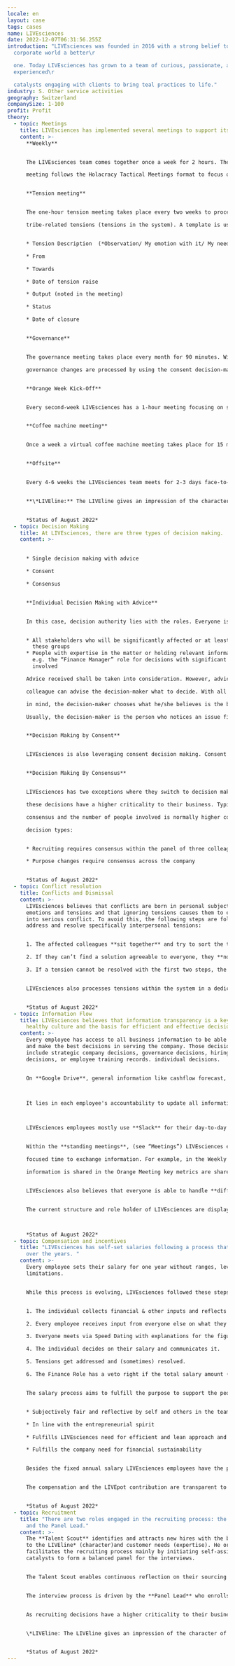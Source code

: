 ```yaml
---
locale: en
layout: case
tags: cases
name: LIVEsciences
date: 2022-12-07T06:31:56.255Z
introduction: "LIVEsciences was founded in 2016 with a strong belief to make the
  corporate world a better\r

  one. Today LIVEsciences has grown to a team of curious, passionate, and
  experienced\r

  catalysts engaging with clients to bring teal practices to life."
industry: S. Other service activities
geography: Switzerland
companySize: 1-100
profit: Profit
theory:
  - topic: Meetings
    title: LIVEsciences has implemented several meetings to support its structure.
    content: >-
      **Weekly**


      The LIVEsciences team comes together once a week for 2 hours. The first part of the Weekly

      meeting follows the Holacracy Tactical Meetings format to focus on operational work and operational tensions. The second part is focused on exchange and connection. In this part, they focus on bringing their culture and values (captured in the LIVEline* https://livesciences.com/liveline/) to life and reflecting on it. Team members then share how their week was in general e.g. on project work or upskilling. Further team members can share their stress level, learnings, praise, and success of the week.


      **Tension meeting**


      The one-hour tension meeting takes place every two weeks to process all emotional

      tribe-related tensions (tensions in the system). A template is used which follows the structure of non-violent communication. Tensions might be solved by being shared and discussed, specific actions to be taken, or they might be revisited again later. 


      * Tension Description  (*Observation/ My emotion with it/ My need/ My wish*)

      * From

      * Towards

      * Date of tension raise

      * Output (noted in the meeting)

      * Status

      * Date of closure


      **Governance**


      The governance meeting takes place every month for 90 minutes. Within this meeting,

      governance changes are processed by using the consent decision-making after a proposal is raised. Further tensions directed towards any governance topic are processed (tensions on the system). Proposals follow the structure of describing the tension, proposal and next steps to be taken. Once the proposal follows the consent decision process the governance decision will be implemented.


      **Orange Week Kick-Off**


      Every second-week LIVEsciences has a 1-hour meeting focusing on several financial metrics. Even though all numbers and metrics are transparent, this meeting ensures that information is understood by everyone. Furthermore, it gives room to ask questions and discuss.


      **Coffee machine meeting**


      Once a week a virtual coffee machine meeting takes place for 15 minutes for anyone that would like to connect with others.


      **Offsite**


      Every 4-6 weeks the LIVEsciences team meets for 2-3 days face-to-face to create belonging, trust, and connection within the team. This time is also used for some efficient face-to-face working, upskilling, or team development.


      **\*LIVEline:** The LIVEline gives an impression of the character of LIVEsciences. It summarises who they are and what they think is the right way of working together. For example, it includes values, principles, and behaviors the team is striving for and triggers passionate discussions on different situations in their day-to-day work life (https://livesciences.com/liveline/).


      *Status of August 2022*
  - topic: Decision Making
    title: At LIVEsciences, there are three types of decision making.
    content: >-
      

      * Single decision making with advice

      * Consent

      * Consensus 


      **Individual Decision Making with Advice**


      In this case, decision authority lies with the roles. Everyone is entitled to take any decision at any time – LIVEsciences team members trust each other to do the right thing no matter what. This is the most common decision at LIVEsciences and it typically involves only a few people. An example of an individual decision is deciding how to create a workshop. As a default rule, LIVEsciences uses single decision-making combined with the advice process, meaning that any person can take any decision after seeking advice from:


      * All stakeholders who will be significantly affected or at least key representatives of 
        these groups
      * People with expertise in the matter or holding relevant information for this decision,
        e.g. the “Finance Manager” role for decisions with significant out-of-pocket cost
        involved

      Advice received shall be taken into consideration. However, advice is simply advice. No 

      colleague can advise the decision-maker what to decide. With all the advice and perspectives 

      in mind, the decision-maker chooses what he/she believes is the best course of action. 

      Usually, the decision-maker is the person who notices an issue first, he/she is the owner of a specific role or he/she is affected by the issue.


      **Decision Making by Consent**


      LIVEsciences is also leveraging consent decision making. Consent means the absence of objections and going with a “good enough for now, safe enough to try” solution. When there are any objections, i.e. significant risks to the survival of the company, the decision cannot be taken, and the objections need to be dealt with (e.g., by seeking understanding or revising content).


      **Decision Making By Consensus**


      LIVEsciences has two exceptions where they switch to decision making by consensus as

      these decisions have a higher criticality to their business. Typically very few decisions require

      consensus and the number of people involved is normally higher compared to the other

      decision types:


      * Recruiting requires consensus within the panel of three colleagues

      * Purpose changes require consensus across the company


      *Status of August 2022*
  - topic: Conflict resolution
    title: Conflicts and Dismissal
    content: >-
      LIVEsciences believes that conflicts are born in personal subjective
      emotions and tensions and that ignoring tensions causes them to escalate
      into serious conflict. To avoid this, the following steps are followed to
      address and resolve specifically interpersonal tensions:


      1. The affected colleagues **sit together** and try to sort the tension out privately or process it in a dedicated meeting.

      2. If they can’t find a solution agreeable to everyone, they **nominate a colleague** they trust **to act as a mediator** or **call an external mediator**. The mediator doesn’t impose a decision. Rather, he or she supports the participants in coming to their own solution.

      3. If a tension cannot be resolved with the first two steps, the person with the tension can make a **proposal for dismissal** in Consent Decision Mode, where everybody can object except the person who is proposed to be dismissed. When there is no objection, the responsible person owning this accountability (currently Admin/Legal) is asked to formally give notice on behalf of the consent decision taken before.


      LIVEsciences also processes tensions within the system in a dedicated Tension Meeting and tensions on the system in the Governance Meeting (see “Meetings” for further information).


      *Status of August 2022*
  - topic: Information Flow
    title: LIVEsciences believes that information transparency is a key element of a
      healthy culture and the basis for efficient and effective decision-making.
    content: >-
      Every employee has access to all business information to be able to sense
      and make the best decisions in serving the company. Those decisions
      include strategic company decisions, governance decisions, hiring
      decisions, or employee training records. individual decisions.


      On **Google Drive**, general information like cashflow forecast, CRM, project pipeline, and recruitment information are accessible for each employee. Individual information is transparent e.g. salary information, utilization rate, capacity planning, or vacation planning. Other platforms reveal information on booked hours, expense claims, and credit card billing. More detailed information on the financial situation of LIVEsciences is always available from the finance role holders.



      It lies in each employee's accountability to update all information so that LIVEsciences employees have an up-to-date overview of the key data.



      LIVEsciences employees mostly use **Slack** for their day-to-day communication. In Slack all  levels of communication from 1:1, client project teams, governance information, or whole team communication take place. Slack is used for sharing knowledge, announcing decisions taken, asking for urgent support within the team, and sharing fun information.


      Within the **standing meetings**, (see “Meetings”) LIVEsciences employees have some

      focused time to exchange information. For example, in the Weekly meeting,day-to-day

      information is shared in the Orange Meeting key metrics are shared, and in the Governance Meeting, governance proposals are decided on. Employees can follow up on these meetings by recordings, Miro boards, or information exchanged on Slack.


      LIVEsciences also believes that everyone is able to handle **difficult and sensitive news**. Therefore, financially critical phases are shared with all employees to take advantage of the collective intelligence to find solutions and make the right decisions for the company.


      The current structure and role holder of LIVEsciences are displayed and publicly accessible in **Holaspirit** (https://app.holaspirit.com/public/livesciences-ag). This makes it especially easy for employees to reach out to the right role owner and hold others accountable.



      *Status of August 2022*
  - topic: Compensation and incentives
    title: "LIVEsciences has self-set salaries following a process that was adapted
      over the years. "
    content: >-
      Every employee sets their salary for one year without ranges, levels, or
      limitations.


      While this process is evolving, LIVEsciences followed these steps in its most recent compensation cycle:


      1. The individual collects financial & other inputs and reflects on money, self-worth, and value.

      2. Every employee receives input from everyone else on what they think he/she should earn (one CHF-figure) in line with the advice process. This information is captured in a datasheet.

      3. Everyone meets via Speed Dating with explanations for the figures and criteria people used for their advice.

      4. The individual decides on their salary and communicates it.

      5. Tensions get addressed and (sometimes) resolved.

      6. The Finance Role has a veto right if the total salary amount (not per individual) might lead to financial distress for the company.


      The salary process aims to fulfill the purpose to support the people to take a decision for their own salary for the following calendar year which is:


      * Subjectively fair and reflective by self and others in the team

      * In line with the entrepreneurial spirit

      * Fulfills LIVEsciences need for efficient and lean approach and

      * Fulfills the company need for financial sustainability


      Besides the fixed annual salary LIVEsciences employees have the possibility to invest part of their salary in the LIVEpot supporting LIVEscienes keeping the structural cost low over the year. At the end of the year, a certain proportion of the profit is allocated to the LIVEpot contributions, applying a factor similar to an interest rate on the money invested. Reflecting the entrepreneurial risk, the factor is not always above 1, hence employees might have made an investment with their salary in the future of the company.


      The compensation and the LIVEpot contribution are transparent to all employees.


      *Status of August 2022*
  - topic: Recruitment
    title: "There are two roles engaged in the recruiting process: the Talent scout
      and the Panel Lead."
    content: >-
      The **Talent Scout** identifies and attracts new hires with the best fit
      to the LIVEline* (character)and customer needs (expertise). He or she
      facilitates the recruiting process mainly by initiating self-assignment of
      catalysts to form a balanced panel for the interviews. 


      The Talent Scout enables continuous reflection on their sourcing tactics e.g. demand, location, and profile, and ensures an alignment between panels ongoing in parallel.


      The interview process is driven by the **Panel Lead** who enrolls 2 further panel members forming a 3-person panel. During the interview process, the Panel Lead is the point of contact for the candidate answering his or her questions about compensation, benefits etc.


      As recruiting decisions have a higher criticality to their business, hiring decisions are made by consensus amongst the 3 panel members.


      \*LIVEline: The LIVEline gives an impression of the character of LIVEsciences. It summarises who they are and what they think is the right way of working together. For example, it includes values, principles, and behaviors the team is striving for and triggers passionate discussions on different situations in their day2day work life (https://livesciences.com/liveline/).


      *Status of August 2022*
---
```

